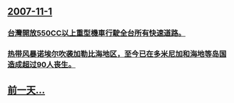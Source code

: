 ## [2007-11-1](/zh/news/2007/11/1/index.md)

### [ 台灣開放550CC以上重型機車行駛全台所有快速道路。](/zh/news/2007/11/1/台灣開放550CC以上重型機車行駛全台所有快速道路.md)
### [热带风暴诺埃尔吹袭加勒比海地区，至今已在多米尼加和海地等岛国造成超过90人丧生。](/zh/news/2007/11/1/热带风暴诺埃尔吹袭加勒比海地区-至今已在多米尼加和海地等岛国造成超过90人丧生.md)
## [前一天...](/zh/news/2007/10/31/index.md)

